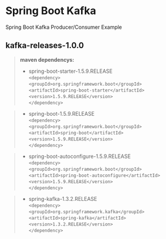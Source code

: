 Spring Boot Kafka
===================


Spring Boot Kafka Producer/Consumer Example



kafka-releases-1.0.0
-------------

> **maven dependencys:**
> 
> - spring-boot-starter-1.5.9.RELEASE  
>`<dependency>`  
>`<groupId>org.springframework.boot</groupId>`  
>`<artifactId>spring-boot-starter</artifactId>`  
>`<version>1.5.9.RELEASE</version>`  
>`</dependency>`  
  
> - spring-boot-1.5.9.RELEASE  
`<dependency>`  
`<groupId>org.springframework.boot</groupId>`  
`<artifactId>spring-boot</artifactId>`  
`<version>1.5.9.RELEASE</version>`  
`</dependency>`  
  
> - spring-boot-autoconfigure-1.5.9.RELEASE  
`<dependency>`  
`<groupId>org.springframework.boot</groupId>`  
`<artifactId>spring-boot-autoconfigure</artifactId>`  
`<version>1.5.9.RELEASE</version>`  
`</dependency>`

> - spring-kafka-1.3.2.RELEASE  
`<dependency>`  
`<groupId>org.springframework.kafka</groupId>`  
`<artifactId>spring-kafka</artifactId>`  
`<version>1.3.2.RELEASE</version>`  
`</dependency>`  
